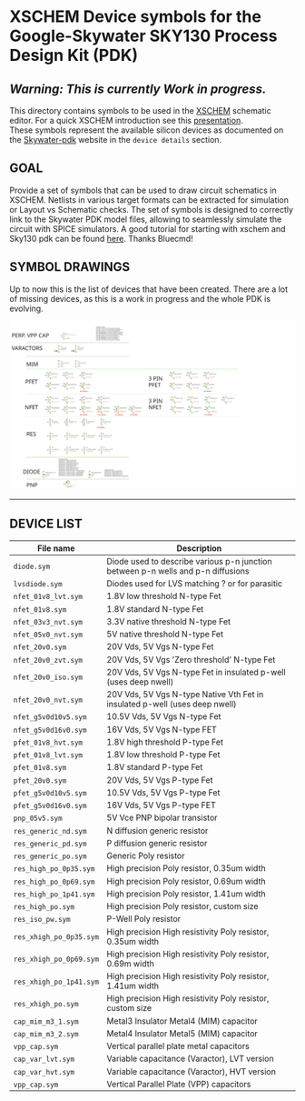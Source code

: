 # XSCHEM Device symbols for the Google-Skywater SKY130 Process Design Kit (PDK) 

## *Warning: This is currently Work in progress.*

This directory contains symbols to be used in the [XSCHEM](https://github.com/StefanSchippers/xschem)
schematic editor. For a quick XSCHEM introduction see this 
[presentation](https://xschem.sourceforge.io/stefan/xschem_man/tutorial_xschem_slides.html).<br>
These symbols represent the available silicon devices as documented on the 
[Skywater-pdk](https://skywater-pdk.readthedocs.io/en/latest/rules/device-details.html) website
in the `device details` section.

## GOAL

Provide a set of symbols that can be used to draw circuit schematics in XSCHEM.
Netlists in various target formats can be extracted for simulation or Layout vs Schematic checks.
The set of symbols is designed to correctly link to the Skywater PDK model files, allowing to
seamlessly simulate the circuit with SPICE simulators.
A good tutorial for starting with xschem and Sky130 pdk can be found
[here](https://github.com/bluecmd/learn-sky130/blob/main/schematic/xschem/getting-started.md). Thanks Bluecmd!

## SYMBOL DRAWINGS

Up to now this is the list of devices that have been created. There are a lot of missing devices,
as this is a work in progress and the whole PDK is evolving.

![Devices Drawings](doc/devices.svg)

---

## DEVICE LIST
| File name | Description |
| ----------- | ----------- |
| `diode.sym` |Diode used to describe various p-n junction between p-n wells and p-n diffusions|
| `lvsdiode.sym` |Diodes used for LVS matching ? or for parasitic|
| `nfet_01v8_lvt.sym` |1.8V low threshold N-type Fet|
| `nfet_01v8.sym` | 1.8V standard N-type Fet|
| `nfet_03v3_nvt.sym` |3.3V native threshold N-type Fet |
| `nfet_05v0_nvt.sym` |5V native threshold N-type Fet|
| `nfet_20v0.sym` |20V Vds, 5V Vgs N-type Fet|
| `nfet_20v0_zvt.sym` |20V Vds, 5V Vgs 'Zero threshold' N-type Fet|
| `nfet_20v0_iso.sym` |20V Vds, 5V Vgs N-type Fet in insulated p-well (uses deep nwell)|
| `nfet_20v0_nvt.sym` |20V Vds, 5V Vgs N-type Native Vth Fet in insulated p-well (uses deep nwell)|
| `nfet_g5v0d10v5.sym` |10.5V Vds, 5V Vgs N-type Fet|
| `nfet_g5v0d16v0.sym` |16V Vds, 5V Vgs N-type FET|
| `pfet_01v8_hvt.sym` |1.8V high threshold P-type Fet|
| `pfet_01v8_lvt.sym` |1.8V low threshold P-type Fet|
| `pfet_01v8.sym` |1.8V standard P-type Fet|
| `pfet_20v0.sym` |20V Vds, 5V Vgs P-type Fet|
| `pfet_g5v0d10v5.sym` |10.5V Vds, 5V Vgs P-type Fet|
| `pfet_g5v0d16v0.sym` |16V Vds, 5V Vgs P-type FET |
| `pnp_05v5.sym` |5V Vce PNP bipolar transistor|
| `res_generic_nd.sym` |N diffusion generic resistor|
| `res_generic_pd.sym` |P diffusion generic resistor|
| `res_generic_po.sym` |Generic Poly resistor|
| `res_high_po_0p35.sym` |High precision Poly resistor, 0.35um width|
| `res_high_po_0p69.sym` |High precision Poly resistor, 0.69um width|
| `res_high_po_1p41.sym` |High precision Poly resistor, 1.41um width|
| `res_high_po.sym` |High precision Poly resistor, custom size|
| `res_iso_pw.sym` |P-Well Poly resistor|
| `res_xhigh_po_0p35.sym` |High precision High resistivity Poly resistor, 0.35um width|
| `res_xhigh_po_0p69.sym` |High precision High resistivity Poly resistor, 0.69m width|
| `res_xhigh_po_1p41.sym` |High precision High resistivity Poly resistor, 1.41um width|
| `res_xhigh_po.sym` |High precision High resistivity Poly resistor, custom size|
| `cap_mim_m3_1.sym` |Metal3 Insulator Metal4 (MIM) capacitor|
| `cap_mim_m3_2.sym` |Metal4 Insulator Metal5 (MIM) capacitor|
| `vpp_cap.sym` |Vertical parallel plate metal capacitors|
| `cap_var_lvt.sym` |Variable capacitance (Varactor), LVT version|
| `cap_var_hvt.sym` |Variable capacitance (Varactor), HVT version|
| `vpp_cap.sym`     |Vertical Parallel Plate (VPP) capacitors|
